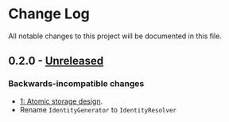 # Change Log

All notable changes to this project will be documented in this file.

## 0.2.0 - [Unreleased][Unreleased]

### Backwards-incompatible changes
- [1: Atomic storage design](https://github.com/nikolaposa/rate-limit/pull/1).
- Rename `IdentityGenerator` to `IdentityResolver`


[Unreleased]: https://github.com/nikolaposa/version/compare/0.1.0...HEAD
